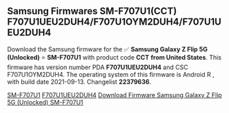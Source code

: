 <h2>Samsung Firmwares SM-F707U1(CCT) F707U1UEU2DUH4/F707U1OYM2DUH4/F707U1UEU2DUH4</h2>
Download the Samsung firmware for the ✅ <strong>Samsung Galaxy Z Flip 5G (Unlocked) </strong> ⭐ <strong>SM-F707U1</strong> with product code <strong>CCT</strong> <strong> from United States</strong>. This firmware has version number PDA <strong>F707U1UEU2DUH4</strong> and CSC F707U1OYM2DUH4. The operating system of this firmware is Android R , with build date 2021-09-13. Changelist <strong>22379636</strong>.


[SM-F707U1](https://samfirm.shop/samsung/model/SM-F707U1)
[F707U1UEU2DUH4](https://samfirm.shop/samsung/pda/F707U1UEU2DUH4)
[Download Firmware Samsung Galaxy Z Flip 5G (Unlocked) SM-F707U1](https://samfirm.shop/samsung/firmware/455425)
